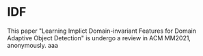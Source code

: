 # IDF
This paper "Learning Implict Domain-invariant Features for Domain Adaptive Object Detection" is undergo a review in ACM MM2021, anonymously.
aaa
